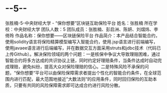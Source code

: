 # --5--
张胜楠-5-中央财经大学 - “保你想要”区块链互助保险平台
姓名：张胜楠
所在学校：中央财经大学
团队人数：5
团队成员：张胜楠、彭启洲、陈妍、刘熠炜、李倚玲
作品名称：保你想要——区块链保险平台
作品简介：本产品结合智能合约，使用solidity语言将保险精算模型编写入智能合约，使用.jsp语言进行前端编写，使用javaee语言进行后端编写，并在数据交互方面采用struts和jdbc技术（代码已上传Github）。解决保险领域的两个问题：一是核保中争议大导致理赔困难，通过智能合约将多方达成的共识协议上链，同时约定好理赔条件，当条件达成时自动完成理赔，避免纠纷，提高大众对保险理赔的信心。二是特殊风险不承保的问题，“保你想要“平台可以由保险保障需求者提出个性化的智能合约条件，在全球范围内进行匹配，最大范围地接近”大数法则“的应用条件，同时回归保险的互助本质，只要有共同的风险保障需求即可达成合约进行风险分散。
